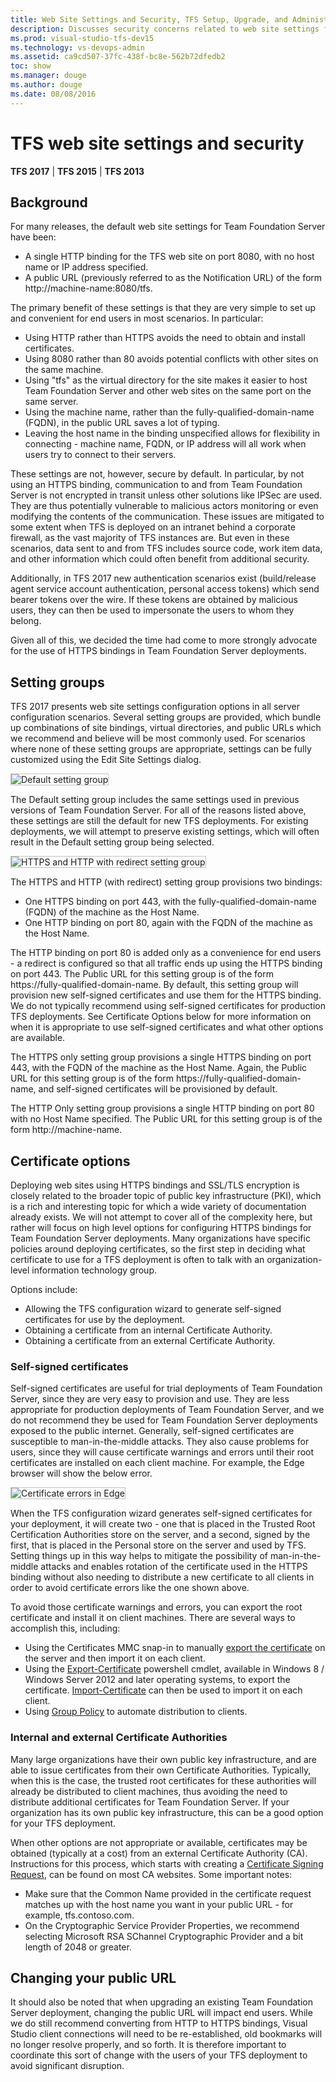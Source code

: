```yaml
---
title: Web Site Settings and Security, TFS Setup, Upgrade, and Administration
description: Discusses security concerns related to web site settings for TFS, including SSL/TLS, certificates, and so forth.
ms.prod: visual-studio-tfs-dev15
ms.technology: vs-devops-admin
ms.assetid: ca9cd507-37fc-438f-bc8e-562b72dfedb2
toc: show
ms.manager: douge
ms.author: douge
ms.date: 08/08/2016
---
```

[//]: # (monikerRange: '>= tfs-2013 <= tfs-2017')

# TFS web site settings and security

**TFS 2017** | **TFS 2015** | **TFS 2013**

## Background

For many releases, the default web site settings for Team Foundation Server have been:
 
* A single HTTP binding for the TFS web site on port 8080, with no host name or IP address specified.
* A public URL (previously referred to as the Notification URL) of the form http://machine-name:8080/tfs. 
 
The primary benefit of these settings is that they are very simple to set up and convenient for end users in most scenarios. In particular:
 
* Using HTTP rather than HTTPS avoids the need to obtain and install certificates. 
* Using 8080 rather than 80 avoids potential conflicts with other sites on the same machine.
* Using "tfs" as the virtual directory for the site makes it easier to host Team Foundation Server and other web sites on the same port on the same server. 
* Using the machine name, rather than the fully-qualified-domain-name (FQDN), in the public URL saves a lot of typing.
* Leaving the host name in the binding unspecified allows for flexibility in connecting - machine name, FQDN, or IP address will all work when users try to connect to their servers. 
 
These settings are not, however, secure by default. In particular, by not using an HTTPS binding, communication to and from Team 
Foundation Server is not encrypted in transit unless other solutions like IPSec are used. They are thus potentially vulnerable to malicious 
actors monitoring or even modifying the contents of the communication. These issues are mitigated to some extent when TFS is deployed on 
an intranet behind a corporate firewall, as the vast majority of TFS instances are. But even in these scenarios, data sent to and from 
TFS includes source code, work item data, and other information which could often benefit from additional security.
 
Additionally, in TFS 2017 new authentication scenarios exist (build/release agent service account authentication, personal access tokens) 
which send bearer tokens over the wire. If these tokens are obtained by malicious users, they can then be used to impersonate the users 
to whom they belong. 
 
Given all of this, we decided the time had come to more strongly advocate for the use of HTTPS bindings in Team Foundation Server 
deployments.

## Setting groups

TFS 2017 presents web site settings configuration options in all server configuration scenarios. Several setting groups are provided, which bundle up combinations of 
site bindings, virtual directories, and public URLs which we recommend and believe will be most commonly used. For scenarios where none of these setting groups are 
appropriate, settings can be fully customized using the Edit Site Settings dialog.

<img alt="Default setting group" src="./_img/web-site-settings/default-setting-group.png" style="border: 1px solid #C3C3C3;" />

The Default setting group includes the same settings used in previous versions of Team Foundation Server. For all of the reasons listed above, these settings are 
still the default for new TFS deployments. For existing deployments, we will attempt to preserve existing settings, which will often result in the Default setting 
group being selected.

<img alt="HTTPS and HTTP with redirect setting group" src="./_img/web-site-settings/https-and-http-setting-group.png" style="border: 1px solid #C3C3C3;" />

The HTTPS and HTTP (with redirect) setting group provisions two bindings:

* One HTTPS binding on port 443, with the fully-qualified-domain-name (FQDN) of the machine as the Host Name. 
* One HTTP binding on port 80, again with the FQDN of the machine as the Host Name.

The HTTP binding on port 80 is added only as a convenience for end users - a redirect is configured so that all traffic ends up using the HTTPS binding on port 443. 
The Public URL for this setting group is of the form https://fully-qualified-domain-name. By default, this setting group will provision new self-signed 
certificates and use them for the HTTPS binding. We do not typically recommend using self-signed certificates for production TFS deployments. See Certificate 
Options below for more information on when it is appropriate to use self-signed certificates and what other options are available.

The HTTPS only setting group provisions a single HTTPS binding on port 443, with the FQDN of the machine as the Host Name. Again, the Public URL for this setting 
group is of the form https://fully-qualified-domain-name, and self-signed certificates will be provisioned by default. 

The HTTP Only setting group provisions a single HTTP binding on port 80 with no Host Name specified. The Public URL for this setting group is of the form 
http://machine-name.

## Certificate options

Deploying web sites using HTTPS bindings and SSL/TLS encryption is closely related to the broader topic of public key infrastructure (PKI), which is a rich and 
interesting topic for which a wide variety of documentation already exists. We will not attempt to cover all of the complexity here, but rather will focus on high 
level options for configuring HTTPS bindings for Team Foundation Server deployments. Many organizations have specific policies around deploying certificates, so the 
first step in deciding what certificate to use for a TFS deployment is often to talk with an organization-level information technology group.
 
Options include:
 
* Allowing the TFS configuration wizard to generate self-signed certificates for use by the deployment.
* Obtaining a certificate from an internal Certificate Authority. 
* Obtaining a certificate from an external Certificate Authority.

### Self-signed certificates

Self-signed certificates are useful for trial deployments of Team Foundation Server, since they are very easy to provision and use. They are less appropriate for 
production deployments of Team Foundation Server, and we do not recommend they be used for Team Foundation Server deployments exposed to the public internet. 
Generally, self-signed certificates are susceptible to man-in-the-middle attacks. They also cause problems for users, since they will cause certificate warnings 
and errors until their root certificates are installed on each client machine. For example, the Edge browser will show the below error.

<img alt="Certificate errors in Edge" src="./_img/web-site-settings/edge-certificate-error.png" style="border: 1px solid #C3C3C3;" />

When the TFS configuration wizard generates self-signed certificates for your deployment, it will create two - one that is placed in the Trusted Root Certification 
Authorities store on the server, and a second, signed by the first, that is placed in the Personal store on the server and used by TFS. Setting things up in this way 
helps to mitigate the possibility of man-in-the-middle attacks and enables rotation of the certificate used in the HTTPS binding without also needing to distribute a 
new certificate to all clients in order to avoid certificate errors like the one shown above.

To avoid those certificate warnings and errors, you can export the root certificate and install it on client machines. There are several ways to accomplish this,
including:

* Using the Certificates MMC snap-in to manually [export the certificate](https://technet.microsoft.com/library/cc730988.aspx) on the server and then import it on each client.
* Using the [Export-Certificate](https://technet.microsoft.com/library/hh848628.aspx) powershell cmdlet, available in Windows 8 / Windows Server 2012 and later 
operating systems, to export the certificate. [Import-Certificate](https://technet.microsoft.com/library/hh848630.aspx) can then be used to import it on each client.
* Using [Group Policy](https://technet.microsoft.com/library/dd807084.aspx) to automate distribution to clients. 

### Internal and external Certificate Authorities

Many large organizations have their own public key infrastructure, and are able to issue certificates from their own Certificate Authorities. Typically, when this 
is the case, the trusted root certificates for these authorities will already be distributed to client machines, thus avoiding the need to distribute additional 
certificates for Team Foundation Server. If your organization has its own public key infrastructure, this can be a good option for your TFS deployment.

When other options are not appropriate or available, certificates may be obtained (typically at a cost) from an external Certificate Authority (CA). Instructions for 
this process, which starts with creating a [Certificate Signing Request](https://technet.microsoft.com/en-us/library/cc732906(v=ws.10).aspx), can be found on most CA 
websites. Some important notes:
 
* Make sure that the Common Name provided in the certificate request matches up with the host name you want in your public URL - for example, tfs.contoso.com. 
* On the Cryptographic Service Provider Properties, we recommend selecting Microsoft RSA SChannel Cryptographic Provider and a bit length of 2048 or greater.

## Changing your public URL

It should also be noted that when upgrading an existing Team Foundation Server deployment, changing the public URL will impact end users. While we do still 
recommend converting from HTTP to HTTPS bindings, Visual Studio client connections will need to be re-established, old bookmarks will no longer resolve properly, 
and so forth. It is therefore important to coordinate this sort of change with the users of your TFS deployment to avoid significant disruption.

